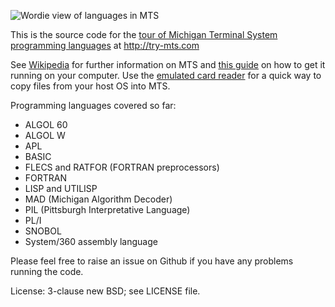 ![Wordie view of languages in MTS](http://try-mts.com/content/images/2014/11/mts-languages.png)

This is the source code for the [tour of Michigan Terminal System programming languages](http://try-mts.com/programming-languages-in-mts/) at http://try-mts.com

See [Wikipedia](http://en.wikipedia.org/wiki/Michigan_Terminal_System) for further information on MTS and [this guide](http://try-mts.com/get-up-and-running-with-mts/) on how to get it running on your computer. Use the [emulated card reader](http://try-mts.com/submitting-batch-jobs-from-the-reader/) for a quick way to copy files from your host OS into MTS.

Programming languages covered so far:

* ALGOL 60
* ALGOL W
* APL
* BASIC
* FLECS and RATFOR (FORTRAN preprocessors)
* FORTRAN
* LISP and UTILISP
* MAD (Michigan Algorithm Decoder)
* PIL (Pittsburgh Interpretative Language)
* PL/I
* SNOBOL
* System/360 assembly language

Please feel free to raise an issue on Github if you have any problems running the code.

License: 3-clause new BSD; see LICENSE file.
